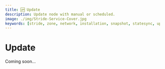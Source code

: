 ```yaml
---
title: 🆙 Update
description: Update node with manual or scheduled.
image: ./img/Stride-Service-Cover.jpg
keywords: [stride, zone, network, installation, snapshot, statesync, update]
---
```


# Update

Coming soon...